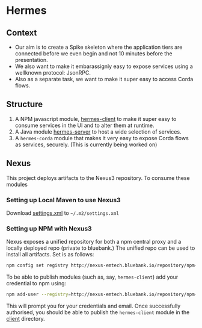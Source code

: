 # Hermes

## Context

* Our aim is to create a Spike skeleton where the application tiers are connected before we even begin and not 10 minutes before the presentation.
* We also want to make it embarassignly easy to expose services using a wellknown protocol: JsonRPC.
* Also as a separate task, we want to make it super easy to access Corda flows.


## Structure

1. A NPM javascript module, [hermes-client](client) to make it super easy to consume services in the UI and to alter them at runtime.
2. A Java module [hermes-server](server) to host a wide selection of services.
3. A `hermes-corda` module that makes it very easy to expose Corda flows as services, securely. (This is currently being worked on)

## Nexus
This project deploys artifacts to the Nexus3 repository. To consume these modules 

### Setting up Local Maven to use Nexus3

Download <a href="https://gitlab.bluebank.io/em-tech/hermes/raw/master/maven/settings.xml" download>settings.xml</a> to `~/.m2/settings.xml`


### Setting up NPM with Nexus3

Nexus exposes a unified repository for both a npm central proxy and a locally deployed repo (private to bluebank.)
The unified repo can be used to install all artifacts. Set is as follows:

```bash
npm config set registry http://nexus-emtech.bluebank.io/repository/npm-bluebank-group/
```

To be able to publish modules (such as, say, `hermes-client`) add your credential to npm using:

```bash
npm add-user --registry=http://nexus-emtech.bluebank.io/repository/npm-local/
```

This will prompt you for your credentials and email. Once successfully authorised, you should be able to publish the 
`hermes-client` module in the [client](client) directory.


